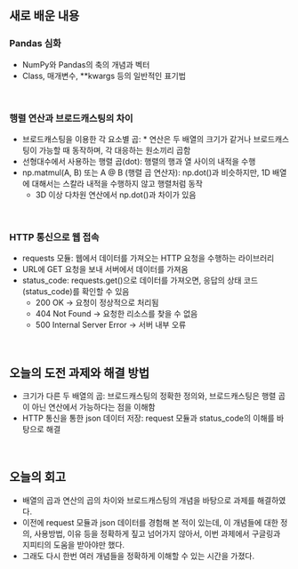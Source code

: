 ## 새로 배운 내용
### Pandas 심화
- NumPy와 Pandas의 축의 개념과 벡터
- Class, 매개변수, **kwargs 등의 일반적인 표기법
<br>

### 행렬 연산과 브로드캐스팅의 차이
- 브로드캐스팅을 이용한 각 요소별 곱: * 연산은 두 배열의 크기가 같거나 브로드캐스팅이 가능할 때 동작하며, 각 대응하는 원소끼리 곱함
- 선형대수에서 사용하는 행렬 곱(dot): 행렬의 행과 열 사이의 내적을 수행
- np.matmul(A, B) 또는 A @ B (행렬 곱 연산자): np.dot()과 비슷하지만, 1D 배열에 대해서는 스칼라 내적을 수행하지 않고 행렬처럼 동작
  - 3D 이상 다차원 연산에서 np.dot()과 차이가 있음
<br>

### HTTP 통신으로 웹 접속
- requests 모듈: 웹에서 데이터를 가져오는 HTTP 요청을 수행하는 라이브러리
- URL에 GET 요청을 보내 서버에서 데이터를 가져옴
- status_code: requests.get()으로 데이터를 가져오면, 응답의 상태 코드(status_code)를 확인할 수 있음
  - 200 OK → 요청이 정상적으로 처리됨
  - 404 Not Found → 요청한 리소스를 찾을 수 없음
  - 500 Internal Server Error → 서버 내부 오류
<br>

## 오늘의 도전 과제와 해결 방법
- 크기가 다른 두 배열의 곱: 브로드캐스팅의 정확한 정의와, 브로드캐스팅은 행렬 곱이 아닌 연산에서 가능하다는 점을 이해함
- HTTP 통신을 통한 json 데이터 저장: request 모듈과 status_code의 이해를 바탕으로 해결
<br>

## 오늘의 회고
- 배열의 곱과 연산의 곱의 차이와 브로드캐스팅의 개념을 바탕으로 과제를 해결하였다.
- 이전에 request 모듈과 json 데이터를 경험해 본 적이 있는데, 이 개념들에 대한 정의, 사용방법, 이유 등을 정확하게 짚고 넘어가지 않아서, 이번 과제에서 구글링과 지피티의 도움을 받아야만 했다.
- 그래도 다시 한번 여러 개념들을 정확하게 이해할 수 있는 시간을 가졌다.
